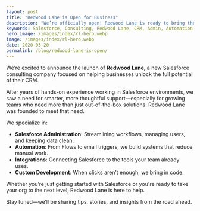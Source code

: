 ```yaml
---
layout: post
title: "Redwood Lane is Open for Business"
description: "We’re officially open! Redwood Lane is ready to bring thoughtful, strategic Salesforce consulting to growing businesses."
keywords: Salesforce, Consulting, Redwood Lane, CRM, Admin, Automation
hero_image: /images/index/rl-hero.webp
image: /images/index/rl-hero.webp
date: 2020-03-20
permalink: /blog/redwood-lane-is-open/
---
```


We’re excited to announce the launch of **Redwood Lane**, a new Salesforce consulting company focused on helping businesses unlock the full potential of their CRM.

After years of hands-on experience working in Salesforce environments, we saw a need for smarter, more thoughtful support—especially for growing teams who need more than just out-of-the-box solutions. Redwood Lane was founded to meet that need.

We specialize in:

- **Salesforce Administration**: Streamlining workflows, managing users, and keeping data clean.
- **Automation**: From Flows to email triggers, we build systems that reduce manual work.
- **Integrations**: Connecting Salesforce to the tools your team already uses.
- **Custom Development**: When clicks aren’t enough, we bring in code.

Whether you’re just getting started with Salesforce or you're ready to take your org to the next level, Redwood Lane is here to help.

Stay tuned—we’ll be sharing tips, stories, and insights from the road ahead.
